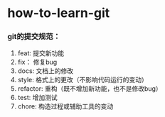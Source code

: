 # how-to-learn-git

### git的提交规范：
1. feat: 提交新功能
2. fix： 修复bug
3. docs: 文档上的修改
4. style: 格式上的更改（不影响代码运行的变动）
5. refactor: 重构（既不增加新功能，也不是修改bug）
6. test: 增加测试
7. chore: 构造过程或辅助工具的变动
